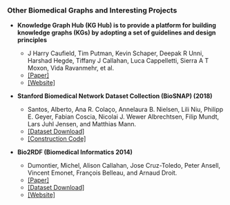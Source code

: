 ### Other Biomedical Graphs and Interesting Projects

- **Knowledge Graph Hub (KG Hub) is to provide a platform for building knowledge graphs (KGs) by adopting a set of guidelines and design principles**
  - J Harry Caufield,  Tim Putman,  Kevin Schaper,  Deepak R Unni,  Harshad Hegde, Tiffany J Callahan,  Luca Cappelletti,  Sierra A T Moxon,  Vida Ravanmehr, et al.
  - [[Paper]](https://academic.oup.com/bioinformatics/article/39/7/btad418/7211646)
  - [[Website]](https://kghub.org)

- **Stanford Biomedical Network Dataset Collection (BioSNAP) (2018)**
  - Santos, Alberto, Ana R. Colaço, Annelaura B. Nielsen, Lili Niu, Philipp E. Geyer, Fabian Coscia, Nicolai J. Wewer Albrechtsen, Filip Mundt, Lars Juhl Jensen, and Matthias Mann.
  - [[Dataset Download]](https://snap.stanford.edu/biodata/index.html)
  - [[Construction Code]](https://snap.stanford.edu/mambo/)

- **Bio2RDF (Biomedical Informatics 2014)**
  - Dumontier, Michel, Alison Callahan, Jose Cruz-Toledo, Peter Ansell, Vincent Emonet, François Belleau, and Arnaud Droit. 
  - [[Paper]](https://www.researchgate.net/profile/Francois-Belleau/publication/287066655_Bio2RDF_release_3_A_larger_connected_network_of_linked_data_for_the_life_sciences/links/6033cb0b299bf1cc26e43cf5/Bio2RDF-release-3-A-larger-connected-network-of-linked-data-for-the-life-sciences.pdf)
  - [[Dataset Download]](https://download.bio2rdf.org/#/)
  - [[Website]](https://bio2rdf.org/)
